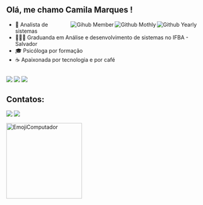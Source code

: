 ## Olá, me chamo Camila Marques ! 


<img title="Github Yearly commits" alt="Github Yearly" align="right" src="https://badges.strrl.dev/years/marquescami?style=flat&color=ee82ee&logo=github" />
<img title="Github Yearly commits" alt="Github Mothly" align="right" src="https://badges.strrl.dev/commits/monthly/marquescami?style=flat&color=ee82ee" />
<img title="Gihub Member" alt="Gihub Member" align="right" src="https://badges.strrl.dev/contributions/all/marquescami?color=ee82ee" />

- 🚀 Analista de sistemas
- 👩🏽‍💻 Graduanda em Análise e desenvolvimento de sistemas no IFBA - Salvador
- 🎓 Psicóloga por formação
- ☕ Apaixonada por tecnologia e por café


##

![](https://github-profile-summary-cards.vercel.app/api/cards/profile-details?username=marquescami&theme=dracula)
![](https://github-profile-summary-cards.vercel.app/api/cards/repos-per-language?username=marquescami&theme=dracula) 
![](https://github-profile-summary-cards.vercel.app/api/cards/stats?username=marquescami&theme=dracula) 
 
 ## Contatos: 
    
 <a href = "mailto:marquescami@gmail.com"><img src="https://img.shields.io/badge/Gmail-D14836?style=for-the-badge&logo=gmail&logoColor=white" target="_blank"></a>
   <a href="https://www.linkedin.com/in/marquescami/" target="_blank"><img src="https://img.shields.io/badge/-LinkedIn-%230077B5?style=for-the-badge&logo=linkedin&logoColor=white" target="_blank"></a>  <div>
 
  <img width="200" alt="EmojiComputador" src="https://user-images.githubusercontent.com/31116694/153991716-0a1a946b-a077-4659-b4ac-ca9f7c65f9d2.PNG">
